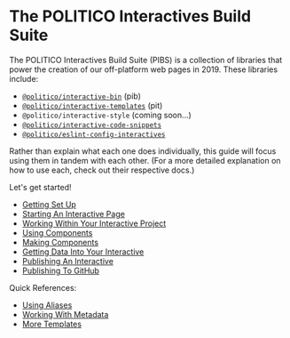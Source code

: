 # The POLITICO Interactives Build Suite

The POLITICO Interactives Build Suite (PIBS) is a collection of libraries that power the creation of our off-platform web pages in 2019. These libraries include:
- [`@politico/interactive-bin`](https://github.com/The-Politico/politico-interactive-bin) (pib)
- [`@politico/interactive-templates`](https://github.com/The-Politico/politico-interactive-templates) (pit)
- `@politico/interactive-style` (coming soon...)
- [`@politico/interactive-code-snippets`](https://github.com/The-Politico/politico-interactive-code-snippets)
- [`@politico/eslint-config-interactives`](https://github.com/The-Politico/eslint-config-interactives)

Rather than explain what each one does individually, this guide will focus using them in tandem with each other. (For a more detailed explanation on how to use each, check out their respective docs.)

Let's get started!

* [Getting Set Up](getting-set-up.md)
* [Starting An Interactive Page](starting-an-interactive.md)
* [Working Within Your Interactive Project](working-within-pib.md)
* [Using Components](using-components.md)
* [Making Components](making-components.md)
* [Getting Data Into Your Interactive](using-apis.md)
* [Publishing An Interactive](publishing-an-interactive.md)
* [Publishing To GitHub](publishing-to-github.md)

Quick References:
* [Using Aliases](aliases.md)
* [Working With Metadata](working-with-meta.md)
* [More Templates](templates.md)
